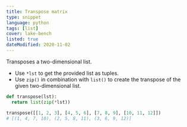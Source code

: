 ```yaml
---
title: Transpose matrix
type: snippet
language: python
tags: [list]
cover: lake-bench
listed: true
dateModified: 2020-11-02
---
```


Transposes a two-dimensional list.

- Use `*lst` to get the provided list as tuples.
- Use `zip()` in combination with `list()` to create the transpose of the given two-dimensional list.

```py
def transpose(lst):
  return list(zip(*lst))

transpose([[1, 2, 3], [4, 5, 6], [7, 8, 9], [10, 11, 12]])
# [(1, 4, 7, 10), (2, 5, 8, 11), (3, 6, 9, 12)]
```

